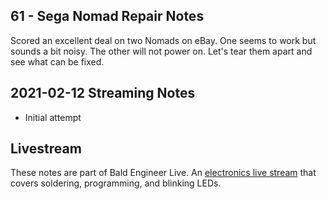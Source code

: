 ## 61 - Sega Nomad Repair Notes
Scored an excellent deal on two Nomads on eBay. One seems to work but sounds a bit noisy. The other will not power on. Let's tear them apart and see what can be fixed.

## 2021-02-12 Streaming Notes
* Initial attempt


## Livestream
These notes are part of Bald Engineer Live. An [electronics live stream](https://twitch.tv/baldengineer) that covers soldering, programming, and blinking LEDs.